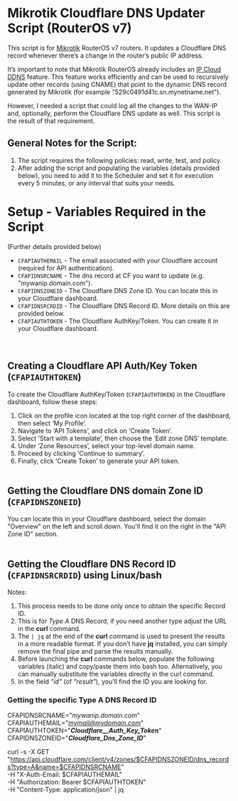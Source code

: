 # Mikrotik Cloudflare DNS Updater Script (RouterOS v7)

This script is for [Mikrotik](https://mikrotik.com/) RouterOS v7 routers. It updates a Cloudflare DNS record whenever there’s a change in the router’s public IP address.

It’s important to note that Mikrotik RouterOS already includes an [IP Cloud DDNS](https://wiki.mikrotik.com/wiki/Manual:IP/Cloud#DDNS) feature.
This feature works efficiently and can be used to recursively update other records (using CNAME) that point to the dynamic DNS record generated by Mikrotik (for example "529c0491d41c.sn.mynetname.net").

However, I needed a script that could log all the changes to the WAN-IP and, optionally, perform the Cloudflare DNS update as well.
This script is the result of that requirement.


## General Notes for the Script:
1. The script requires the following policies: read, write, test, and policy.
2. After adding the script and populating the variables (details provided below), you need to add it to the Scheduler and set it for execution every 5 minutes, or any interval that suits your needs.

# Setup - Variables Required in the Script
  (Further details provided below)

* `CFAPIAUTHEMAIL` - The email associated with your Cloudflare account (required for API authentication).
* `CFAPIDNSRCNAME` - The dns record at CF you want to update (e.g. "mywanip.domain.com").
* `CFAPIDNSZONEID` - The Cloudflare DNS Zone ID. You can locate this in your Cloudflare dashboard.
* `CFAPIDNSRCRDID` - The Cloudflare DNS Record ID. More details on this are provided below.
* `CFAPIAUTHTOKEN` - The Cloudflare AuthKey/Token. You can create it in your Cloudflare dashboard.
<br /><br /><br />

## Creating a Cloudflare API Auth/Key **Token** (`CFAPIAUTHTOKEN`)

To create the Cloudflare AuthKey/Token (`CFAPIAUTHTOKEN`) in the Cloudflare dashboard, follow these steps:

1. Click on the profile icon located at the top right corner of the dashboard, then select ‘My Profile’.
2. Navigate to ‘API Tokens’, and click on ‘Create Token’.
3. Select ‘Start with a template’, then choose the ‘Edit zone DNS’ template.
4. Under ‘Zone Resources’, select your top-level domain name.
5. Proceed by clicking ‘Continue to summary’.
6. Finally, click ‘Create Token’ to generate your API token.
<br /><br />

## Getting the Cloudflare DNS domain Zone ID (`CFAPIDNSZONEID`)

You can locate this in your Cloudflare dashboard, select the domain "Overview" on the left and scroll down.
You'll find it on the right in the "API Zone ID" section.
<br /><br />

## Getting the Cloudflare DNS Record ID (`CFAPIDNSRCRDID`) using Linux/bash

Notes:
1. This process needs to be done only once to obtain the specific Record ID.
2. This is for *Type A* DNS Record, if you need another type adjust the URL in the **curl** command.
3. The `| jq` at the end of the **curl** command is used to present the results in a more readable format. If you don’t have **jq** installed, you can simply remove the final pipe and parse the results manually.
4. Before launching the **curl** commands below, populate the following variables (italic) and copy/paste them into bash too. Alternatively, you can manually substitute the variables directly in the curl command.
5. In the field *"id"* (of *"result"*), you'll find the ID you are looking for.

### Getting the specific Type A DNS Record ID

CFAPIDNSRCNAME="*mywanip.domain.com*"<br />
CFAPIAUTHEMAIL="*mymail@mydomain.com*"<br />
CFAPIAUTHTOKEN="*___Cloudflare__Auth_Key_Token___*"<br />
CFAPIDNSZONEID="*_____Cloudflare_Dns_Zone_ID_____*"<br />

curl -s -X GET "https://api.cloudflare.com/client/v4/zones/$CFAPIDNSZONEID/dns_records?type=A&name=$CFAPIDNSRCNAME" \
	-H "X-Auth-Email: $CFAPIAUTHEMAIL" \
	-H "Authorization: Bearer $CFAPIAUTHTOKEN" \
	-H "Content-Type: application/json" | jq

